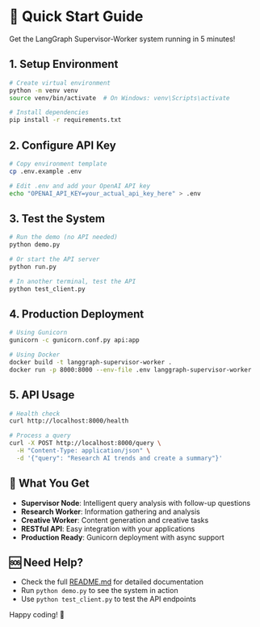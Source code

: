 # 🚀 Quick Start Guide

Get the LangGraph Supervisor-Worker system running in 5 minutes!

## 1. Setup Environment

```bash
# Create virtual environment
python -m venv venv
source venv/bin/activate  # On Windows: venv\Scripts\activate

# Install dependencies
pip install -r requirements.txt
```

## 2. Configure API Key

```bash
# Copy environment template
cp .env.example .env

# Edit .env and add your OpenAI API key
echo "OPENAI_API_KEY=your_actual_api_key_here" > .env
```

## 3. Test the System

```bash
# Run the demo (no API needed)
python demo.py

# Or start the API server
python run.py

# In another terminal, test the API
python test_client.py
```

## 4. Production Deployment

```bash
# Using Gunicorn
gunicorn -c gunicorn.conf.py api:app

# Using Docker
docker build -t langgraph-supervisor-worker .
docker run -p 8000:8000 --env-file .env langgraph-supervisor-worker
```

## 5. API Usage

```bash
# Health check
curl http://localhost:8000/health

# Process a query
curl -X POST http://localhost:8000/query \
  -H "Content-Type: application/json" \
  -d '{"query": "Research AI trends and create a summary"}'
```

## 🎯 What You Get

- **Supervisor Node**: Intelligent query analysis with follow-up questions
- **Research Worker**: Information gathering and analysis
- **Creative Worker**: Content generation and creative tasks
- **RESTful API**: Easy integration with your applications
- **Production Ready**: Gunicorn deployment with async support

## 🆘 Need Help?

- Check the full [README.md](README.md) for detailed documentation
- Run `python demo.py` to see the system in action
- Use `python test_client.py` to test the API endpoints

Happy coding! 🎉